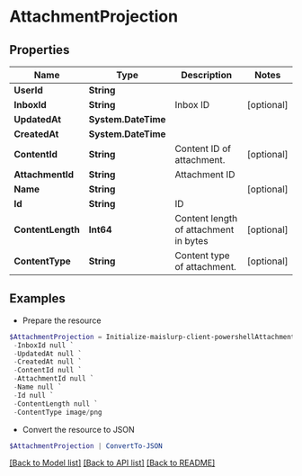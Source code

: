 # AttachmentProjection
## Properties

Name | Type | Description | Notes
------------ | ------------- | ------------- | -------------
**UserId** | **String** |  | 
**InboxId** | **String** | Inbox ID | [optional] 
**UpdatedAt** | **System.DateTime** |  | 
**CreatedAt** | **System.DateTime** |  | 
**ContentId** | **String** | Content ID of attachment. | [optional] 
**AttachmentId** | **String** | Attachment ID | 
**Name** | **String** |  | [optional] 
**Id** | **String** | ID | 
**ContentLength** | **Int64** | Content length of attachment in bytes | [optional] 
**ContentType** | **String** | Content type of attachment. | [optional] 

## Examples

- Prepare the resource
```powershell
$AttachmentProjection = Initialize-maislurp-client-powershellAttachmentProjection  -UserId null `
 -InboxId null `
 -UpdatedAt null `
 -CreatedAt null `
 -ContentId null `
 -AttachmentId null `
 -Name null `
 -Id null `
 -ContentLength null `
 -ContentType image/png
```

- Convert the resource to JSON
```powershell
$AttachmentProjection | ConvertTo-JSON
```

[[Back to Model list]](../README#documentation-for-models) [[Back to API list]](../README#documentation-for-api-endpoints) [[Back to README]](../README)

